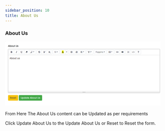 ```yaml
---
sidebar_position: 10
title: About Us
---
```


### About Us

<div class="promo">
    <img class="bordered" src="/img/about_us.jpg" alt="sample3"/>
</div>

From Here The About Us content can be Updated as per requirements

Click Update About Us to the Update About Us or Reset to Reset the form. 
